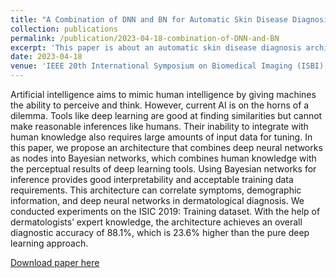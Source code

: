 ```yaml
---
title: "A Combination of DNN and BN for Automatic Skin Disease Diagnosis"
collection: publications
permalink: /publication/2023-04-18-combination-of-DNN-and-BN
excerpt: 'This paper is about an automatic skin disease diagnosis architecture that combines deep neural networks as nodes into Bayesian networks, which combines human knowledge with the perceptual results of deep learning tools.'
date: 2023-04-18
venue: 'IEEE 20th International Symposium on Biomedical Imaging (ISBI)'
---
```

Artificial intelligence aims to mimic human intelligence by giving machines the ability to perceive and think. However, current AI is on the horns of a dilemma. Tools like deep learning are good at finding similarities but cannot make reasonable inferences like humans. Their inability to integrate with human knowledge also requires large amounts of input data for tuning. In this paper, we propose an architecture that combines deep neural networks as nodes into Bayesian networks, which combines human knowledge with the perceptual results of deep learning tools. Using Bayesian networks for inference provides good interpretability and acceptable training data requirements. This architecture can correlate symptoms, demographic information, and deep neural networks in dermatological diagnosis. We conducted experiments on the ISIC 2019: Training dataset. With the help of dermatologists’ expert knowledge, the architecture achieves an overall diagnostic accuracy of 88.1%, which is 23.6% higher than the pure deep learning approach.

[Download paper here](https://ieeexplore.ieee.org/stamp/stamp.jsp?tp=&arnumber=10230768&isnumber=10230322)
